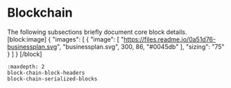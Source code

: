 # Blockchain

The following subsections briefly document core block details.
[block:image]
{
  "images": [
    {
      "image": [
        "https://files.readme.io/0a51d76-businessplan.svg",
        "businessplan.svg",
        300,
        86,
        "#0045db"
      ],
      "sizing": "75"
    }
  ]
}
[/block]

```{toctree}
:maxdepth: 2
block-chain-block-headers
block-chain-serialized-blocks
```
